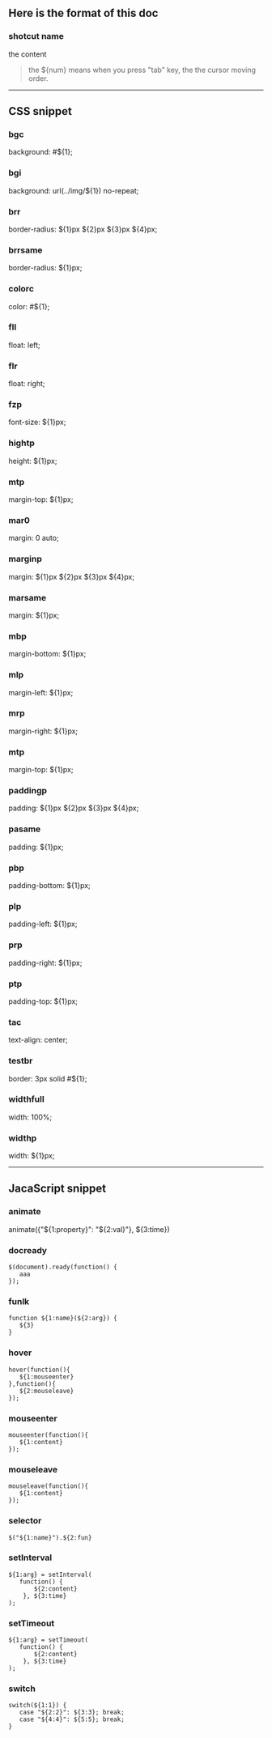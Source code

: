 ## Here is the format of this doc

### shotcut name
the content

> the ${num} means when you press "tab" key, the the cursor moving order.

- - - 

## CSS snippet

### bgc
background: #${1};

### bgi
background: url(../img/${1}) no-repeat;

### brr
border-radius: ${1}px ${2}px ${3}px ${4}px;

### brrsame
border-radius: ${1}px;

### colorc
color: #${1};

### fll
float: left;

### flr
float: right;

### fzp
font-size: ${1}px;

### hightp
height: ${1}px;

### mtp
margin-top: ${1}px;

### mar0
margin: 0 auto;

### marginp
margin: ${1}px ${2}px ${3}px ${4}px;

### marsame
margin: ${1}px;

### mbp
margin-bottom: ${1}px;

### mlp
margin-left: ${1}px;

### mrp
margin-right: ${1}px;

### mtp
margin-top: ${1}px;

### paddingp
padding: ${1}px ${2}px ${3}px ${4}px;

### pasame
padding: ${1}px;

### pbp
padding-bottom: ${1}px;

### plp
padding-left: ${1}px;

### prp
padding-right: ${1}px;

### ptp
padding-top: ${1}px;

### tac
text-align: center;

### testbr
border: 3px solid #${1};

### widthfull
width: 100%;

### widthp
width: ${1}px;

- - - 

## JacaScript snippet

### animate
animate({"${1:property}": "${2:val}"}, ${3:time})

### docready
    $(document).ready(function() {  
       aaa
    });

### funlk
    function ${1:name}(${2:arg}) { 
       ${3}
    }

### hover
    hover(function(){
       ${1:mouseenter}
    },function(){
       ${2:mouseleave}
    });

### mouseenter
    mouseenter(function(){
       ${1:content}
    });

### mouseleave
    mouseleave(function(){
       ${1:content}
    });
    
### selector
    $("${1:name}").${2:fun}

### setInterval
    ${1:arg} = setInterval(
       function() {
           ${2:content}  
        }, ${3:time}
    );

### setTimeout
    ${1:arg} = setTimeout(
       function() {
           ${2:content}  
        }, ${3:time}
    );
    
### switch
    switch(${1:1}) {
       case "${2:2}": ${3:3}; break;
       case "${4:4}": ${5:5}; break;
    }
